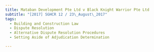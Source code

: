 ```yaml
---
title: Mataban Development Pte Ltd v Black Knight Warrior Pte Ltd 
subtitle: "[2017] SGHCR 12 / 23\_August\_2017"
tags:
  - Building and Construction Law
  - Dispute Resolution
  - Alternative Dispute Resolution Procedures
  - Setting Aside of Adjudication Determination

---
```


